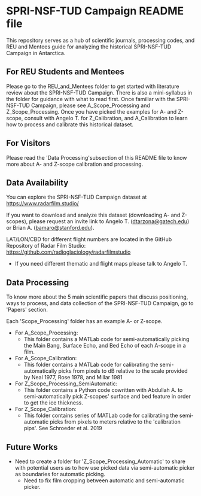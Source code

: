 # SPRI-NSF-TUD Campaign README file

This repository serves as a hub of scientific journals, processing codes, and REU and Mentees guide for analyzing the historical SPRI-NSF-TUD Campaign in Antarctica. 

## For REU Students and Mentees

Please go to the REU_and_Mentees folder to get started with literature review about the SPRI-NSF-TUD Campaign. There is also a mini-syllabus in the folder for guidance with what to read first. Once familiar with the SPRI-NSF-TUD Campaign, please see A_Scope_Processing and Z_Scope_Processing. Once you have picked the examples for A- and Z-scope, consult with Angelo T. for Z_Calibration, and A_Calibration to learn how to process and calibrate this historical dataset. 

## For Visitors

Please read the 'Data Processing'subsection of this README file to know more about A- and Z-scope calibration and processing.

## Data Availability

You can explore the SPRI-NSF-TUD Campaign dataset at https://www.radarfilm.studio/

If you want to download and analyze this dataset (downloading A- and Z-scopes), please request an invite link to Angelo T. (dtarzona@gatech.edu) or Brian A. (bamaro@stanford.edu).

LAT/LON/CBD for different flight numbers are located in the GitHub Repository of Radar Film Studio: https://github.com/radioglaciology/radarfilmstudio 
  - If you need different thematic and flight maps please talk to Angelo T.

## Data Processing

To know more about the 5 main scientific papers that discuss positioning, ways to process, and data collection of the SPRI-NSF-TUD Campaign, go to 'Papers' section.

Each 'Scope_Processing' folder has an example A- or Z-scope.
  - For A_Scope_Processing:
    -   This folder contains a MATLab code for semi-automatically picking the Main Bang, Surface Echo, and Bed Echo of each A-scope in a film.
  - For A_Scope_Calibration:
    -   This folder contains a MATLab code for calibrating the semi-automatically picks from pixels to dB relative to the scale provided by Neal 1977, Rose 1978, and Millar 1981
  - For Z_Scope_Processing_SemiAutomatic:
    -   This folder contains a Python code cowritten with Abdullah A. to semi-automatically pick Z-scopes' surface and bed feature in order to get the ice thickness.
  - For Z_Scope_Calibration:
    -   This folder contains series of MATLab code for calibratiing the semi-automatic picks from pixels to meters relative to the 'calibration pips'. See Schroeder et al. 2019

## Future Works
- Need to create a folder for 'Z_Scope_Processing_Automatic' to share with potential users as to how use picked data via semi-automatic picker as boundaries for automatic picking.
  - Need to fix film cropping between automatic and semi-automatic picker. 

